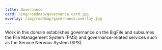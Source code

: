 ```yaml
---
title: Governance
card: /img/roadmap/governance.card.jpg
overlay: /img/roadmap/governance.overlay.jpg
---
```


Work in this domain establishes governance on the BigFile and subsumes the File Management System (FMS) and governance-related services such as the Service Nervous System (SPS). 
